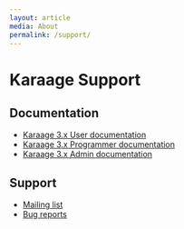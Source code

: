 ```yaml
---
layout: article
media: About
permalink: /support/
---
```


Karaage Support
===============

Documentation
-------------

* [Karaage 3.x User documentation](http://karaage.readthedocs.org/projects/karaage-user/en/latest/)
* [Karaage 3.x Programmer documentation](http://karaage.readthedocs.org/projects/karaage-programmer/en/latest/)
* [Karaage 3.x Admin documentation](http://karaage.readthedocs.org/en/latest/)


Support
-------

* [Mailing list](https://groups.google.com/d/forum/karaage-users)
* [Bug reports](https://github.com/Karaage-Cluster/karaage/issues)
